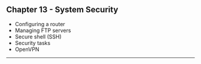## Chapter 13 - System Security

  * Configuring a router 
  * Managing FTP servers 
  * Secure shell (SSH) 
  * Security tasks 
  * OpenVPN 
- - - 
